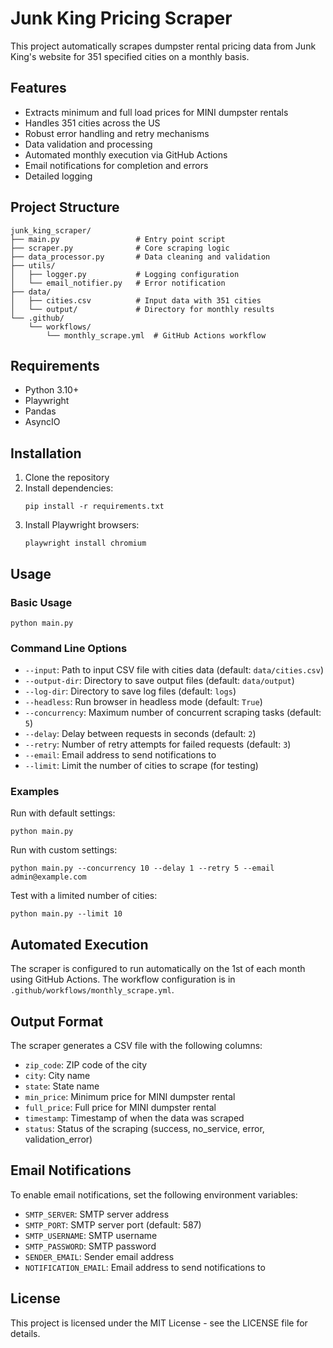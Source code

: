 # Junk King Pricing Scraper

This project automatically scrapes dumpster rental pricing data from Junk King's website for 351 specified cities on a monthly basis.

## Features

- Extracts minimum and full load prices for MINI dumpster rentals
- Handles 351 cities across the US
- Robust error handling and retry mechanisms
- Data validation and processing
- Automated monthly execution via GitHub Actions
- Email notifications for completion and errors
- Detailed logging

## Project Structure

```
junk_king_scraper/
├── main.py                 # Entry point script
├── scraper.py              # Core scraping logic
├── data_processor.py       # Data cleaning and validation
├── utils/
│   ├── logger.py           # Logging configuration
│   └── email_notifier.py   # Error notification
├── data/
│   ├── cities.csv          # Input data with 351 cities
│   └── output/             # Directory for monthly results
└── .github/
    └── workflows/
        └── monthly_scrape.yml  # GitHub Actions workflow
```

## Requirements

- Python 3.10+
- Playwright
- Pandas
- AsyncIO

## Installation

1. Clone the repository
2. Install dependencies:
   ```
   pip install -r requirements.txt
   ```
3. Install Playwright browsers:
   ```
   playwright install chromium
   ```

## Usage

### Basic Usage

```
python main.py
```

### Command Line Options

- `--input`: Path to input CSV file with cities data (default: `data/cities.csv`)
- `--output-dir`: Directory to save output files (default: `data/output`)
- `--log-dir`: Directory to save log files (default: `logs`)
- `--headless`: Run browser in headless mode (default: `True`)
- `--concurrency`: Maximum number of concurrent scraping tasks (default: `5`)
- `--delay`: Delay between requests in seconds (default: `2`)
- `--retry`: Number of retry attempts for failed requests (default: `3`)
- `--email`: Email address to send notifications to
- `--limit`: Limit the number of cities to scrape (for testing)

### Examples

Run with default settings:
```
python main.py
```

Run with custom settings:
```
python main.py --concurrency 10 --delay 1 --retry 5 --email admin@example.com
```

Test with a limited number of cities:
```
python main.py --limit 10
```

## Automated Execution

The scraper is configured to run automatically on the 1st of each month using GitHub Actions. The workflow configuration is in `.github/workflows/monthly_scrape.yml`.

## Output Format

The scraper generates a CSV file with the following columns:

- `zip_code`: ZIP code of the city
- `city`: City name
- `state`: State name
- `min_price`: Minimum price for MINI dumpster rental
- `full_price`: Full price for MINI dumpster rental
- `timestamp`: Timestamp of when the data was scraped
- `status`: Status of the scraping (success, no_service, error, validation_error)

## Email Notifications

To enable email notifications, set the following environment variables:

- `SMTP_SERVER`: SMTP server address
- `SMTP_PORT`: SMTP server port (default: 587)
- `SMTP_USERNAME`: SMTP username
- `SMTP_PASSWORD`: SMTP password
- `SENDER_EMAIL`: Sender email address
- `NOTIFICATION_EMAIL`: Email address to send notifications to

## License

This project is licensed under the MIT License - see the LICENSE file for details.
